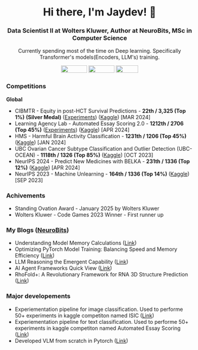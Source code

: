 <h1 align="center">Hi there, I'm Jaydev! 👋</h1>
<h3 align="center">Data Scientist II at Wolters Kluwer, Author at NeuroBits, MSc in Computer Science</h3>

<p align="center">Currently spending most of the time on Deep learning. Specifically Transformer's models(Encoders, LLM's) training.</p>

<p align="center">
<a href="https://github.com/jaytonde"></a>
<a href="https://x.com/JaydevTonde"><img src="https://img.shields.io/badge/Twitter-%231DA1F2.svg?style=for-the-badge&logo=Twitter&logoColor=white" width="70" height="20" /></a>
<a href="https://www.linkedin.com/in/jaydevtonde"><img src="https://img.shields.io/badge/linkedin-%230077B5.svg?style=for-the-badge&logo=linkedin&logoColor=white" width="70" height="20" /></a>
<a href="https://www.kaggle.com/jaytonde"><img src="https://img.shields.io/badge/Kaggle-035a7d?style=for-the-badge&logo=kaggle&logoColor=white" width="60" height="20" /></a>
<br>
</p>

### Competitions
**Global**
- CIBMTR - Equity in post-HCT Survival Predictions - **22th / 3,325 (Top 1\%)** **(Silver Medal)** ([Experiments](https://wandb.ai/jaytonde05/AES/reports/Learning-Agency-Lab-Automated-Essay-Scoring-2-0--Vmlldzo4OTEyNDg5)) ([Kaggle](https://www.kaggle.com/competitions/equity-post-HCT-survival-predictions)) [MAR 2024]
- Learning Agency Lab - Automated Essay Scoring 2.0 - **1212th / 2706 (Top 45\%)** ([Experiments](https://wandb.ai/jaytonde05/AES/reports/Learning-Agency-Lab-Automated-Essay-Scoring-2-0--Vmlldzo4OTEyNDg5)) ([Kaggle](https://www.kaggle.com/competitions/learning-agency-lab-automated-essay-scoring-2))  [APR 2024]
- HMS - Harmful Brain Activity Classification - **1231th / 1206 (Top 45\%)**  ([Kaggle](https://www.kaggle.com/competitions/hms-harmful-brain-activity-classification))  [JAN 2024]
- UBC Ovarian Cancer Subtype Classification and Outlier Detection (UBC-OCEAN) - **1118th / 1326 (Top 85\%)**  ([Kaggle](https://www.kaggle.com/competitions/UBC-OCEAN))  [OCT 2023]
- NeurIPS 2024 - Predict New Medicines with BELKA - **231th / 1336 (Top 12\%)**  ([Kaggle](https://www.kaggle.com/competitions/leash-BELKA))  [APR 2024]
- NeurIPS 2023 - Machine Unlearning - **164th / 1336 (Top 14\%)**  ([Kaggle](https://www.kaggle.com/competitions/neurips-2023-machine-unlearning))  [SEP 2023]

### Achivements
- Standing Ovation Award - January 2025 by Wolters Kluwer
- Wolters Kluwer - Code Games 2023 Winner - First runner up  
  
### My Blogs ([NeuroBits](https://substack.com/@jaydevtonde))
- Understanding Model Memory Calculations  ([Link](https://jaydevtonde.substack.com/p/understanding-model-memory-calculations))
- Optimizing PyTorch Model Training: Balancing Speed and Memory Efficiency  ([Link](https://jaydevtonde.substack.com/p/optimizing-pytorch-model-training))
- LLM Reasoning the Emergent Capability  ([Link](https://jaydevtonde.substack.com/p/llm-reasoning-the-emergent-capability?r=1tjy7m))
- AI Agent Frameworks Quick View  ([Link](https://jaydevtonde.substack.com/p/ai-agents-frameworks?r=1tjy7m))
- RhoFold+: A Revolutionary Framework for RNA 3D Structure Prediction  ([Link](https://jaydevtonde.substack.com/p/rhofold-a-revolutionary-framework))

### Major developements
- Experiementation pipeline for image classification. Used to performe 50+ experiments in kaggle competiton named ISIC ([Link](https://github.com/jaytonde/Kaggle-ISIC-2024))
- Experiementation pipeline for text classification. Used to performe 50+ experiments in kaggle competiton named Automated Essay Scoring  ([Link](https://github.com/jaytonde/Kaggle-AES-2024))
- Developed VLM from scratch in Pytorch  ([Link](https://github.com/jaytonde/vlm-from-scratch))

